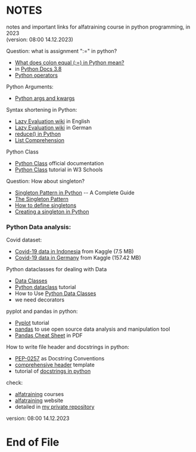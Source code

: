 # NOTES #

notes and important links for alfatraining course in python programming, in 2023  
(version: 08:00 14.12.2023) 


Question: what is assignment ":=" in python?  

* [What does colon equal (:=) in Python mean?](https://stackoverflow.com/questions/26000198/what-does-colon-equal-in-python-mean)  
* in [Python Docs 3.8](https://docs.python.org/3/whatsnew/3.8.html) 
* [Python operators](https://www.w3schools.com/python/python_operators.asp)  


Python Arguments:  

* [Python args and kwargs](https://realpython.com/python-kwargs-and-args/)  


Syntax shortening in Python:  

* [Lazy Evaluation wiki](https://en.wikipedia.org/wiki/Lazy_evaluation) in English   
* [Lazy Evaluation wiki](https://de.wikipedia.org/wiki/Lazy_Evaluation) in German  
* [reduce() in Python](https://www.geeksforgeeks.org/reduce-in-python/)  
* [List Comprehension](https://www.w3schools.com/python/python_lists_comprehension.asp)  


Python Class  

* [Python Class](https://docs.python.org/3/tutorial/classes.html) official documentation  
* [Python Class](https://www.w3schools.com/python/python_classes.asp) tutorial in W3 Schools   


Question: How about singleton?  

* [Singleton Pattern in Python](https://www.geeksforgeeks.org/singleton-pattern-in-python-a-complete-guide/) -- A Complete Guide   
* [The Singleton Pattern](https://python-patterns.guide/gang-of-four/singleton/)  
* [How to define singletons](https://stackoverflow.com/questions/31875/is-there-a-simple-elegant-way-to-define-singletons)  
* [Creating a singleton in Python](https://stackoverflow.com/questions/6760685/creating-a-singleton-in-python)  


### Python Data analysis:  


Covid dataset:  

* [Covid-19 data in Indonesia](https://www.kaggle.com/datasets/hendratno/covid19-indonesia/data) from Kaggle (7.5 MB)  
* [Covid-19 data in Germany](https://www.kaggle.com/datasets/headsortails/covid19-tracking-germany) from Kaggle (157.42 MB)  


Python dataclasses for dealing with Data  

* [Data Classes](https://docs.python.org/3/library/dataclasses.html)  
* [Python dataclass](https://www.pythontutorial.net/python-oop/python-dataclass/) tutorial  
* How to Use [Python Data Classes](https://www.dataquest.io/blog/how-to-use-python-data-classes/)  
* we need decorators  


pyplot and pandas in python:    

* [Pyplot](https://matplotlib.org/stable/tutorials/pyplot.html) tutorial  
* [pandas](https://pandas.pydata.org/) to use open source data analysis and manipulation tool  
* [Pandas Cheat Sheet](https://pandas.pydata.org/Pandas_Cheat_Sheet.pdf) in PDF  


How to write file header and docstrings in python:  

* [PEP-0257](https://peps.python.org/pep-0257/) as Docstring Conventions  
* [comprehensive header](https://gist.github.com/NicolasBizzozzero/6d4ca63f8482a1af99b0ed022c13b041) template  
* tutorial of [docstrings in python](https://www.datacamp.com/tutorial/docstrings-python)  


check:  

* [alfatraining](https://www.alfatraining.de/gefoerderte-weiterbildung/) courses  
* [alfatraining](https://www.alfatraining.de/) website  
* detailed in [my private repository](https://bitbucket.org/iscab/alfatraining_2023_python/)  


version: 08:00 14.12.2023  

# End of File

